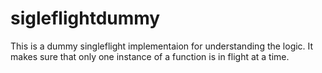 # sigleflightdummy
This is a dummy singleflight implementaion for understanding the logic. It makes sure that only one instance of a function is in flight at a time.
